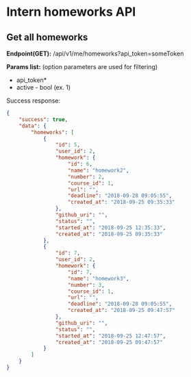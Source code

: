 # Intern homeworks API

## Get all homeworks
**Endpoint(GET):** /api/v1/me/homeworks?api_token=someToken

**Params list:** (option parameters are used for filtering)
+ api_token*
+ active - bool  (ex. 1)

Success response:
```json
{
    "success": true,
    "data": {
        "homeworks": [
            {
                "id": 5,
                "user_id": 2,
                "homework": {
                    "id": 6,
                    "name": "homework2",
                    "number": 2,
                    "course_id": 1,
                    "url": "",
                    "deadline": "2018-09-28 09:05:55",
                    "created_at": "2018-09-25 09:35:33"
                },
                "github_uri": "",
                "status": "",
                "started_at": "2018-09-25 12:35:33",
                "created_at": "2018-09-25 09:35:33"
            },
            {
                "id": 7,
                "user_id": 2,
                "homework": {
                    "id": 7,
                    "name": "homework3",
                    "number": 3,
                    "course_id": 1,
                    "url": "",
                    "deadline": "2018-09-28 09:05:55",
                    "created_at": "2018-09-25 09:47:57"
                },
                "github_uri": "",
                "status": "",
                "started_at": "2018-09-25 12:47:57",
                "created_at": "2018-09-25 09:47:57"
            }
        ]
    }
}
```
